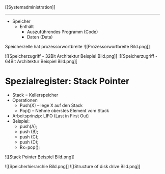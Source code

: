 [[Systemadministration]]

---

- Speicher 
	- Enthält 
		- Auszuführendes Programm (Code)
		- Daten (Data)

Speicherzelle hat prozessorwortbreite
![[Prozessorwortbreite Bild.png]]

![[Speicherzugriff - 32Bit Architektur Beispiel Bild.png]]
![[Speicherzugriff - 64Bit Architektur Beispiel Bild.png]]

# Spezialregister: Stack Pointer
- Stack = Kellerspeicher 
- Operationen 
	- Push(X) – lege X auf den Stack 
	- Pop() – Nehme oberstes Element vom Stack 
- Arbeitsprinzip: LIFO (Last in First Out) 
- Beispiel: 
	- push(A); 
	- push (B); 
	- push (C); 
	- push (D); 
	- Rx=pop();

![[Stack Pointer Beispiel Bild.png]]

![[Speicherhierarchie Bild.png]]
![[Structure of disk drive Bild.png]]
